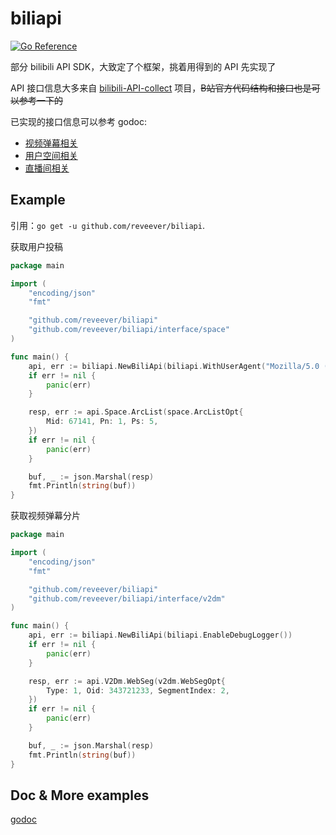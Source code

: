 # biliapi
[![Go Reference](https://pkg.go.dev/badge/github.com/reveever/biliapi.svg)](https://pkg.go.dev/github.com/reveever/biliapi)

部分 bilibili API SDK，大致定了个框架，挑着用得到的 API 先实现了

API 接口信息大多来自 [bilibili-API-collect](https://github.com/SocialSisterYi/bilibili-API-collect) 项目，~~B站官方代码结构和接口也是可以参考一下的~~

已实现的接口信息可以参考 godoc:

- [视频弹幕相关](https://pkg.go.dev/github.com/reveever/biliapi/interface/v2dm)
- [用户空间相关](https://pkg.go.dev/github.com/reveever/biliapi/interface/space)
- [直播间相关](https://pkg.go.dev/github.com/reveever/biliapi/interface/live)

## Example

引用：`go get -u github.com/reveever/biliapi`.

获取用户投稿
```go
package main

import (
	"encoding/json"
	"fmt"

	"github.com/reveever/biliapi"
	"github.com/reveever/biliapi/interface/space"
)

func main() {
	api, err := biliapi.NewBiliApi(biliapi.WithUserAgent("Mozilla/5.0 (Windows NT 10.0; Win64; x64; rv:98.0) Gecko/20100101 Firefox/98.0"))
	if err != nil {
		panic(err)
	}

	resp, err := api.Space.ArcList(space.ArcListOpt{
		Mid: 67141, Pn: 1, Ps: 5,
	})
	if err != nil {
		panic(err)
	}

	buf, _ := json.Marshal(resp)
	fmt.Println(string(buf))
}
```

获取视频弹幕分片
```go
package main

import (
	"encoding/json"
	"fmt"

	"github.com/reveever/biliapi"
	"github.com/reveever/biliapi/interface/v2dm"
)

func main() {
	api, err := biliapi.NewBiliApi(biliapi.EnableDebugLogger())
	if err != nil {
		panic(err)
	}

	resp, err := api.V2Dm.WebSeg(v2dm.WebSegOpt{
		Type: 1, Oid: 343721233, SegmentIndex: 2,
	})
	if err != nil {
		panic(err)
	}

	buf, _ := json.Marshal(resp)
	fmt.Println(string(buf))
}
```
## Doc & More examples
[godoc](https://pkg.go.dev/github.com/reveever/biliapi)
